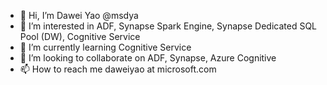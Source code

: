 - 👋 Hi, I’m Dawei Yao @msdya
- 👀 I’m interested in ADF, Synapse Spark Engine, Synapse Dedicated SQL Pool (DW), Cognitive Service
- 🌱 I’m currently learning Cognitive Service
- 💞️ I’m looking to collaborate on ADF, Synapse, Azure Cognitive 
- 📫 How to reach me daweiyao at microsoft.com

<!---
msdya/msdya is a ✨ special ✨ repository because its `README.md` (this file) appears on your GitHub profile.
You can click the Preview link to take a look at your changes.
--->
